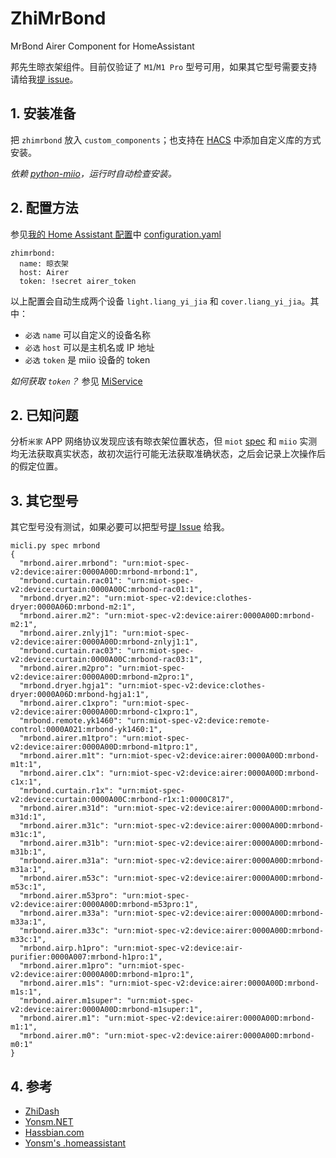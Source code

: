 # ZhiMrBond

MrBond Airer Component for HomeAssistant

邦先生晾衣架组件。目前仅验证了 `M1`/`M1 Pro` 型号可用，如果其它型号需要支持请给我[提 issue](https://github.com/Yonsm/ZhiMrBond/issues)。

## 1. 安装准备

把 `zhimrbond` 放入 `custom_components`；也支持在 [HACS](https://hacs.xyz/) 中添加自定义库的方式安装。

_依赖 [python-miio](https://github.com/rytilahti/python-miio)，运行时自动检查安装。_

## 2. 配置方法

参见[我的 Home Assistant 配置](https://github.com/Yonsm/.homeassistant)中 [configuration.yaml](https://github.com/Yonsm/.homeassistant/blob/main/configuration.yaml)

```
zhimrbond:
  name: 晾衣架
  host: Airer
  token: !secret airer_token
```

以上配置会自动生成两个设备 `light.liang_yi_jia` 和 `cover.liang_yi_jia`。其中：

-   `必选` `name` 可以自定义的设备名称
-   `必选` `host` 可以是主机名或 IP 地址
-   `必选` `token` 是 miio 设备的 token

_如何获取 `token`？_ 参见 [MiService](https://github.com/Yonsm/MiService)

## 2. 已知问题

分析`米家` APP 网络协议发现应该有晾衣架位置状态，但 `miot` [spec](http://miot-spec.org/miot-spec-v2/instance?type=urn:miot-spec-v2:device:airer:0000A00D:mrbond-m1pro:1) 和 `miio` 实测均无法获取真实状态，故初次运行可能无法获取准确状态，之后会记录上次操作后的假定位置。

## 3. 其它型号

其它型号没有测试，如果必要可以把型号[提 Issue](https://github.com/Yonsm/ZhiMrBond/issues) 给我。

```
micli.py spec mrbond
{
  "mrbond.airer.mrbond": "urn:miot-spec-v2:device:airer:0000A00D:mrbond-mrbond:1",
  "mrbond.curtain.rac01": "urn:miot-spec-v2:device:curtain:0000A00C:mrbond-rac01:1",
  "mrbond.dryer.m2": "urn:miot-spec-v2:device:clothes-dryer:0000A06D:mrbond-m2:1",
  "mrbond.airer.m2": "urn:miot-spec-v2:device:airer:0000A00D:mrbond-m2:1",
  "mrbond.airer.znlyj1": "urn:miot-spec-v2:device:airer:0000A00D:mrbond-znlyj1:1",
  "mrbond.curtain.rac03": "urn:miot-spec-v2:device:curtain:0000A00C:mrbond-rac03:1",
  "mrbond.airer.m2pro": "urn:miot-spec-v2:device:airer:0000A00D:mrbond-m2pro:1",
  "mrbond.dryer.hgja1": "urn:miot-spec-v2:device:clothes-dryer:0000A06D:mrbond-hgja1:1",
  "mrbond.airer.c1xpro": "urn:miot-spec-v2:device:airer:0000A00D:mrbond-c1xpro:1",
  "mrbond.remote.yk1460": "urn:miot-spec-v2:device:remote-control:0000A021:mrbond-yk1460:1",
  "mrbond.airer.m1tpro": "urn:miot-spec-v2:device:airer:0000A00D:mrbond-m1tpro:1",
  "mrbond.airer.m1t": "urn:miot-spec-v2:device:airer:0000A00D:mrbond-m1t:1",
  "mrbond.airer.c1x": "urn:miot-spec-v2:device:airer:0000A00D:mrbond-c1x:1",
  "mrbond.curtain.r1x": "urn:miot-spec-v2:device:curtain:0000A00C:mrbond-r1x:1:0000C817",
  "mrbond.airer.m31d": "urn:miot-spec-v2:device:airer:0000A00D:mrbond-m31d:1",
  "mrbond.airer.m31c": "urn:miot-spec-v2:device:airer:0000A00D:mrbond-m31c:1",
  "mrbond.airer.m31b": "urn:miot-spec-v2:device:airer:0000A00D:mrbond-m31b:1",
  "mrbond.airer.m31a": "urn:miot-spec-v2:device:airer:0000A00D:mrbond-m31a:1",
  "mrbond.airer.m53c": "urn:miot-spec-v2:device:airer:0000A00D:mrbond-m53c:1",
  "mrbond.airer.m53pro": "urn:miot-spec-v2:device:airer:0000A00D:mrbond-m53pro:1",
  "mrbond.airer.m33a": "urn:miot-spec-v2:device:airer:0000A00D:mrbond-m33a:1",
  "mrbond.airer.m33c": "urn:miot-spec-v2:device:airer:0000A00D:mrbond-m33c:1",
  "mrbond.airp.h1pro": "urn:miot-spec-v2:device:air-purifier:0000A007:mrbond-h1pro:1",
  "mrbond.airer.m1pro": "urn:miot-spec-v2:device:airer:0000A00D:mrbond-m1pro:1",
  "mrbond.airer.m1s": "urn:miot-spec-v2:device:airer:0000A00D:mrbond-m1s:1",
  "mrbond.airer.m1super": "urn:miot-spec-v2:device:airer:0000A00D:mrbond-m1super:1",
  "mrbond.airer.m1": "urn:miot-spec-v2:device:airer:0000A00D:mrbond-m1:1",
  "mrbond.airer.m0": "urn:miot-spec-v2:device:airer:0000A00D:mrbond-m0:1"
}
```

## 4. 参考

-   [ZhiDash](https://github.com/Yonsm/ZhiDash)
-   [Yonsm.NET](https://yonsm.github.io)
-   [Hassbian.com](https://bbs.hassbian.com/thread-12336-1-1.html)
-   [Yonsm's .homeassistant](https://github.com/Yonsm/.homeassistant)